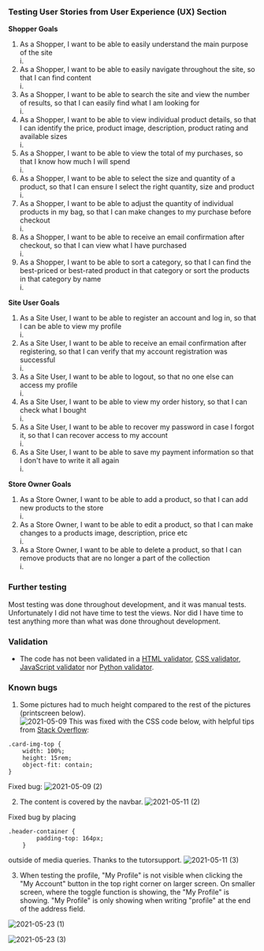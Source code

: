### Testing User Stories from User Experience (UX) Section
**Shopper Goals**    
1. As a Shopper, I want to be able to easily understand the main purpose of the site    
    i.
2. As a Shopper, I want to be able to easily navigate throughout the site, so that I can find content   
    i.
3. As a Shopper, I want to be able to search the site and view the number of results, so that I can easily find what I am looking for   
    i.
4. As a Shopper, I want to be able to view individual product details, so that I can identify the price, product image, description, product rating and available sizes  
    i.
5. As a Shopper, I want to be able to view the total of my purchases, so that I know how much I will spend     
    i.
6. As a Shopper, I want to be able to select the size and quantity of a product, so that I can ensure I select the right quantity, size and product     
    i.
7. As a Shopper, I want to be able to adjust the quantity of individual products in my bag, so that I can make changes to my purchase before checkout     
    i.
8. As a Shopper, I want to be able to receive an email confirmation after checkout, so that I can view what I have purchased     
    i.
9. As a Shopper, I want to be able to sort a category, so that I can find the best-priced or best-rated product in that category or sort the products in that category by name    
    i.
 
**Site User Goals**   
1. As a Site User, I want to be able to register an account and log in, so that I can be able to view my profile    
    i. 
2. As a Site User, I want to be able to receive an email confirmation after registering, so that I can verify that my account registration was successful     
    i.
3. As a Site User, I want to be able to logout, so that no one else can access my profile      
    i.
4. As a Site User, I want to be able to view my order history, so that I can check what I bought     
    i.
5. As a Site User, I want to be able to recover my password in case I forgot it, so that I can recover access to my account       
    i.
6. As a Site User, I want to be able to save my payment information so that I don't have to write it all again    
    i.

**Store Owner Goals**
1. As a Store Owner, I want to be able to add a product, so that I can add new products to the store    
    i.
2. As a Store Owner, I want to be able to edit a product, so that I can make changes to a products image, description, price etc      
    i.        
3. As a Store Owner, I want to be able to delete a product, so that I can remove products that are no longer a part of the collection   
    i.

### Further testing    
Most testing was done throughout development, and it was manual tests. Unfortunately I did not have time to test the views. Nor did I have 
time to test anything more than what was done throughout development. 

### Validation 

* The code has not been validated in a [HTML validator](https://validator.w3.org/#validate_by_input), [CSS validator](https://jigsaw.w3.org/css-validator/#validate_by_input), 
    [JavaScript validator](https://jshint.com/) nor [Python validator](http://pep8online.com/).
    
### Known bugs    

1. Some pictures had to much height compared to the rest of the pictures (printscreen below).     
![2021-05-09](https://user-images.githubusercontent.com/60824715/117582974-0adadb00-b105-11eb-8430-a4d65c8f3032.png)
This was fixed with the CSS code below, with helpful tips from [Stack Overflow](https://stackoverflow.com/questions/37287153/how-to-get-images-in-bootstraps-card-to-be-the-same-height-width): 
```   
.card-img-top {   
    width: 100%;   
    height: 15rem;   
    object-fit: contain;   
}
```     
Fixed bug:
![2021-05-09 (2)](https://user-images.githubusercontent.com/60824715/117582981-1201e900-b105-11eb-9d7a-86bdf760eaf5.png)

2. The content is covered by the navbar.
![2021-05-11 (2)](https://user-images.githubusercontent.com/60824715/117833357-9162fa00-b276-11eb-9394-b9eaad9a2969.png)

Fixed bug by placing 
``` 
.header-container {
        padding-top: 164px;
    }
```
outside of media queries. Thanks to the tutorsupport.
![2021-05-11 (3)](https://user-images.githubusercontent.com/60824715/117838947-0f290480-b27b-11eb-9ad8-003830716a67.png)

3. When testing the profile, "My Profile" is not visible when clicking the "My Account" button in the top right corner on larger screen. On smaller screen, 
where the toggle function is showing, the "My Profile" is showing. "My Profile" is only showing when writing "profile" at the end 
of the address field.

![2021-05-23 (1)](https://user-images.githubusercontent.com/60824715/119258770-74f68400-bbcb-11eb-9414-e96f1770760c.png)

![2021-05-23 (3)](https://user-images.githubusercontent.com/60824715/119258859-cacb2c00-bbcb-11eb-8a71-c68983f9b9f6.png)

